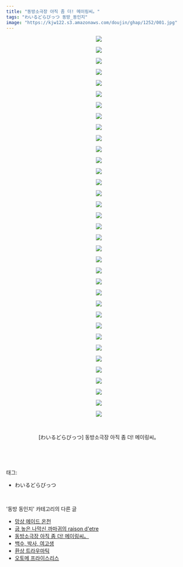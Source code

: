 ```yaml
---
title: "동방소극장 아직 좀 더! 메이링씨。"
tags: "わいるどらびっつ 동방_동인지"
image: "https://kjw122.s3.amazonaws.com/doujin/ghap/1252/001.jpg"
---
```

<div class="article">
<p style="text-align: center; clear: none; float: none;"><img src="{{ site.imgserver5 }}/ghap/1252/001.jpg"/></p>
<p style="text-align: center; clear: none; float: none;"><img src="{{ site.imgserver5 }}/ghap/1252/002.jpg"/></p>
<p style="text-align: center; clear: none; float: none;"><img src="{{ site.imgserver5 }}/ghap/1252/003.jpg"/></p>
<p style="text-align: center; clear: none; float: none;"><img src="{{ site.imgserver5 }}/ghap/1252/004.jpg"/></p>
<p style="text-align: center; clear: none; float: none;"><img src="{{ site.imgserver5 }}/ghap/1252/005.jpg"/></p>
<p style="text-align: center; clear: none; float: none;"><img src="{{ site.imgserver5 }}/ghap/1252/006.jpg"/></p>
<p style="text-align: center; clear: none; float: none;"><img src="{{ site.imgserver5 }}/ghap/1252/007.jpg"/></p>
<p style="text-align: center; clear: none; float: none;"><img src="{{ site.imgserver5 }}/ghap/1252/008.jpg"/></p>
<p style="text-align: center; clear: none; float: none;"><img src="{{ site.imgserver5 }}/ghap/1252/009.jpg"/></p>
<p style="text-align: center; clear: none; float: none;"><img src="{{ site.imgserver5 }}/ghap/1252/010.jpg"/></p>
<p style="text-align: center; clear: none; float: none;"><img src="{{ site.imgserver5 }}/ghap/1252/011.jpg"/></p>
<p style="text-align: center; clear: none; float: none;"><img src="{{ site.imgserver5 }}/ghap/1252/012.jpg"/></p>
<p style="text-align: center; clear: none; float: none;"><img src="{{ site.imgserver5 }}/ghap/1252/013.jpg"/></p>
<p style="text-align: center; clear: none; float: none;"><img src="{{ site.imgserver5 }}/ghap/1252/014.jpg"/></p>
<p style="text-align: center; clear: none; float: none;"><img src="{{ site.imgserver5 }}/ghap/1252/015.jpg"/></p>
<p style="text-align: center; clear: none; float: none;"><img src="{{ site.imgserver5 }}/ghap/1252/016.jpg"/></p>
<p style="text-align: center; clear: none; float: none;"><img src="{{ site.imgserver5 }}/ghap/1252/017.jpg"/></p>
<p style="text-align: center; clear: none; float: none;"><img src="{{ site.imgserver5 }}/ghap/1252/018.jpg"/></p>
<p style="text-align: center; clear: none; float: none;"><img src="{{ site.imgserver5 }}/ghap/1252/019.jpg"/></p>
<p style="text-align: center; clear: none; float: none;"><img src="{{ site.imgserver5 }}/ghap/1252/020.jpg"/></p>
<p style="text-align: center; clear: none; float: none;"><img src="{{ site.imgserver5 }}/ghap/1252/021.jpg"/></p>
<p style="text-align: center; clear: none; float: none;"><img src="{{ site.imgserver5 }}/ghap/1252/022.jpg"/></p>
<p style="text-align: center; clear: none; float: none;"><img src="{{ site.imgserver5 }}/ghap/1252/023.jpg"/></p>
<p style="text-align: center; clear: none; float: none;"><img src="{{ site.imgserver5 }}/ghap/1252/024.jpg"/></p>
<p style="text-align: center; clear: none; float: none;"><img src="{{ site.imgserver5 }}/ghap/1252/025.jpg"/></p>
<p style="text-align: center; clear: none; float: none;"><img src="{{ site.imgserver5 }}/ghap/1252/026.jpg"/></p>
<p style="text-align: center; clear: none; float: none;"><img src="{{ site.imgserver5 }}/ghap/1252/027.jpg"/></p>
<p style="text-align: center; clear: none; float: none;"><img src="{{ site.imgserver5 }}/ghap/1252/028.jpg"/></p>
<p style="text-align: center; clear: none; float: none;"><img src="{{ site.imgserver5 }}/ghap/1252/029.jpg"/></p>
<p style="text-align: center; clear: none; float: none;"><img src="{{ site.imgserver5 }}/ghap/1252/030.jpg"/></p>
<p style="text-align: center; clear: none; float: none;"><img src="{{ site.imgserver5 }}/ghap/1252/031.jpg"/></p>
<p style="text-align: center; clear: none; float: none;"><img src="{{ site.imgserver5 }}/ghap/1252/032.jpg"/></p>
<p style="text-align: center; clear: none; float: none;"><img src="{{ site.imgserver5 }}/ghap/1252/033.jpg"/></p>
<p style="text-align: center; clear: none; float: none;"><img src="{{ site.imgserver5 }}/ghap/1252/034.jpg"/></p>
<p style="text-align: center; clear: none; float: none;"><img src="{{ site.imgserver5 }}/ghap/1252/035.jpg"/></p>
<p style="text-align: center; clear: none; float: none;"><br/></p>
<p style="text-align: center; clear: none; float: none;">[わいるどらびっつ] 동방소극장 아직 좀 더! 메이링씨。</p>
<p><br/></p>
</div><br/>
<div class="tagTrail">
<p>태그: </p>
<ul>
<li>わいるどらびっつ</li>
</ul>
</div><br/>
<div class="another">
<p>'동방 동인지' 카테고리의 다른 글</p>
<ul>
<li><a href="/ghap_1255">망상 메이드 온천</a></li>
<li><a href="/ghap_1253">굽 높은 나막신 까마귀의 raison d'etre</a></li>
<li><a href="/ghap_1252">동방소극장 아직 좀 더! 메이링씨。</a></li>
<li><a href="/ghap_1251">백수, 박사, 여고생</a></li>
<li><a href="/ghap_1250">환상 트라우마틱</a></li>
<li><a href="/ghap_1248">오토메 프라이스리스</a></li>
</ul>
</div><br/>
<div class="cb_module cb_fluid">
<div class="cb_wrt cb_profile">
</div><!-- commentList close -->
</div><br/>
